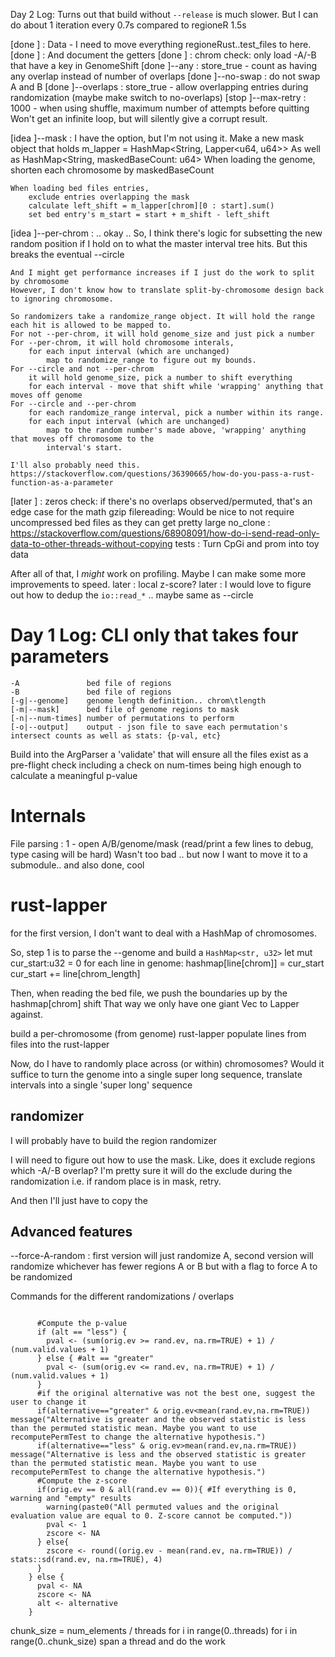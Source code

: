
Day 2 Log:
Turns out that build without `--release` is much slower. But I can do about 1 iteration every 0.7s compared to regioneR 1.5s

[done ] : Data - I need to move everything regioneRust..test_files to here.
[done ] : And document the getters
[done ] : chrom check: only load -A/-B that have a key in GenomeShift
[done ]--any : store_true - count as having any overlap instead of number of overlaps
[done ]--no-swap : do not swap A and B
[done ]--overlaps : store_true - allow overlapping entries during randomization (maybe make switch to no-overlaps)
[stop ]--max-retry : 1000 - when using shuffle, maximum number of attempts before quitting
	Won't get an infinite loop, but will silently give a corrupt result.

[idea ]--mask : I have the option, but I'm not using it.
	Make a new mask object that holds m_lapper = HashMap<String, Lapper<u64, u64>>
	As well as HashMap<String, maskedBaseCount: u64>
	When loading the genome, shorten each chromosome by maskedBaseCount

	When loading bed files entries, 
		exclude entries overlapping the mask
		calculate left_shift = m_lapper[chrom][0 : start].sum()
		set bed entry's m_start = start + m_shift - left_shift
	
[idea ]--per-chrom : .. okay ..
	So, I think there's logic for subsetting the new random position if I hold on to what the master interval tree
	hits.
	But this breaks the eventual --circle

	And I might get performance increases if I just do the work to split by chromosome
	However, I don't know how to translate split-by-chromosome design back to ignoring chromosome.

	So randomizers take a randomize_range object. It will hold the range each hit is allowed to be mapped to.
	For not --per-chrom, it will hold genome_size and just pick a number
	For --per-chrom, it will hold chromosome interals,
		for each input interval (which are unchanged)
			map to randomize_range to figure out my bounds.
	For --circle and not --per-chrom
		it will hold genome_size, pick a number to shift everything
		for each interval - move that shift while 'wrapping' anything that moves off genome
	For --circle and --per-chrom
		for each randomize_range interval, pick a number within its range.
		for each input interval (which are unchanged)
			map to the random number's made above, 'wrapping' anything that moves off chromosome to the
			interval's start.

	I'll also probably need this.
	https://stackoverflow.com/questions/36390665/how-do-you-pass-a-rust-function-as-a-parameter

[later ] :
zeros check: if there's no overlaps observed/permuted, that's an edge case for the math
gzip filereading: Would be nice to not require uncompressed bed files as they can get pretty large
no_clone : https://stackoverflow.com/questions/68908091/how-do-i-send-read-only-data-to-other-threads-without-copying
tests : Turn CpGi and prom into toy data

After all of that, I *might* work on profiling. Maybe I can make some more improvements to speed.
later : local z-score?
later : I would love to figure out how to dedup the `io::read_*` .. maybe same as --circle

Day 1 Log:
CLI only that takes four parameters
=====
```
-A               bed file of regions
-B               bed file of regions
[-g|--genome]    genome length definition.. chrom\tlength
[-m|--mask]      bed file of genome regions to mask
[-n|--num-times] number of permutations to perform
[-o|--output]    output - json file to save each permutation's intersect counts as well as stats: {p-val, etc}
```

Build into the ArgParser a 'validate' that will ensure all the files exist as a pre-flight check
including a check on num-times being high enough to calculate a meaningful p-value


Internals
=====

File parsing :
1 - open A/B/genome/mask (read/print a few lines to debug, type casing will be hard)
Wasn't too bad .. but now I want to move it to a submodule.. and also done, cool


rust-lapper
========
for the first version, I don't want to deal with a HashMap of chromosomes.

So, step 1 is to parse the --genome and build a `HashMap<str, u32>`
let mut cur_start:u32 = 0
for each line in genome:
	hashmap[line[chrom]] = cur_start
	cur_start += line[chrom_length]

Then, when reading the bed file, we push the boundaries up by the hashmap[chrom] shift
That way we only have one giant Vec<Iv> to Lapper against.

build a per-chromosome (from genome) rust-lapper
populate lines from files into the rust-lapper

Now, do I have to randomly place across (or within) chromosomes? Would it suffice to turn
the genome into a single super long sequence, translate 
intervals into a single 'super long' sequence

randomizer
----------
I will probably have to build the region randomizer

I will need to figure out how to use the mask. Like, does it exclude regions which -A/-B overlap?
I'm pretty sure it will do the exclude during the randomization i.e. if random place is in mask, retry.

And then I'll just have to copy the 


Advanced features
--
--force-A-random : first version will just randomize A, second version will randomize whichever has fewer regions A or B but
with a flag to force A to be randomized

Commands for the different randomizations / overlaps


```

      #Compute the p-value
      if (alt == "less") {
        pval <- (sum(orig.ev >= rand.ev, na.rm=TRUE) + 1) / (num.valid.values + 1)
      } else { #alt == "greater"
        pval <- (sum(orig.ev <= rand.ev, na.rm=TRUE) + 1) / (num.valid.values + 1)
      }
      #if the original alternative was not the best one, suggest the user to change it
      if(alternative=="greater" & orig.ev<mean(rand.ev,na.rm=TRUE)) message("Alternative is greater and the observed statistic is less than the permuted statistic mean. Maybe you want to use recomputePermTest to change the alternative hypothesis.")
      if(alternative=="less" & orig.ev>mean(rand.ev,na.rm=TRUE)) message("Alternative is less and the observed statistic is greater than the permuted statistic mean. Maybe you want to use recomputePermTest to change the alternative hypothesis.")
      #Compute the z-score
      if(orig.ev == 0 & all(rand.ev == 0)){ #If everything is 0, warning and "empty" results
        warning(paste0("All permuted values and the original evaluation value are equal to 0. Z-score cannot be computed."))
        pval <- 1
        zscore <- NA
      } else{
        zscore <- round((orig.ev - mean(rand.ev, na.rm=TRUE)) / stats::sd(rand.ev, na.rm=TRUE), 4)
      }
    } else {
      pval <- NA
      zscore <- NA
      alt <- alternative
    }
```

chunk_size = num_elements / threads
for i in range(0..threads)
    for i in range(0..chunk_size)
        span a thread and do the work
